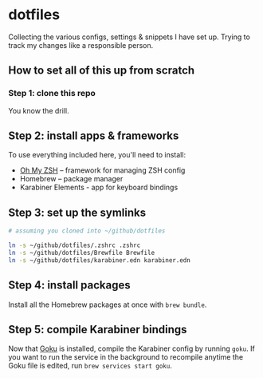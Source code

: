# dotfiles

Collecting the various configs, settings & snippets I have set up. Trying to track my changes like a responsible person.

## How to set all of this up from scratch

### Step 1: clone this repo

You know the drill.

## Step 2: install apps & frameworks

To use everything included here, you'll need to install:

- [Oh My ZSH](https://ohmyz.sh/) – framework for managing ZSH config
- Homebrew – package manager
- Karabiner Elements - app for keyboard bindings

## Step 3: set up the symlinks

```zsh
# assuming you cloned into ~/github/dotfiles

ln -s ~/github/dotfiles/.zshrc .zshrc
ln -s ~/github/dotfiles/Brewfile Brewfile
ln -s ~/github/dotfiles/karabiner.edn karabiner.edn
```

## Step 4: install packages

Install all the Homebrew packages at once with `brew bundle`.

## Step 5: compile Karabiner bindings

Now that [Goku](https://github.com/yqrashawn/GokuRakuJoudo) is installed, compile the Karabiner config by running `goku`. If you want to run the service in the background to recompile anytime the Goku file is edited, run `brew services start goku`.

